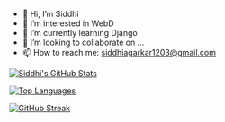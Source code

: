 - 👋 Hi, I’m Siddhi
- 👀 I’m interested in WebD
- 🌱 I’m currently learning Django
- 💞️ I’m looking to collaborate on ...
- 📫 How to reach me: siddhiagarkar1203@gmail.com

<!---
siddhiagarkar/siddhiagarkar is a ✨ special ✨ repository because its `README.md` (this file) appears on your GitHub profile.
You can click the Preview link to take a look at your changes.
--->

[![Siddhi's GitHub Stats](https://github-readme-stats.vercel.app/api?username=siddhiagarkar&show_icons=true&theme=prussian)](https://github.com/anuraghazra/github-readme-stats)

[![Top Languages](https://github-readme-stats.vercel.app/api/top-langs/?username=siddhiagarkar&layout=compact)](https://github.com/anuraghazra/github-readme-stats)

[![GitHub Streak](https://github-readme-streak-stats.herokuapp.com/?user=siddhiagarkar)](https://git.io/streak-stats)
